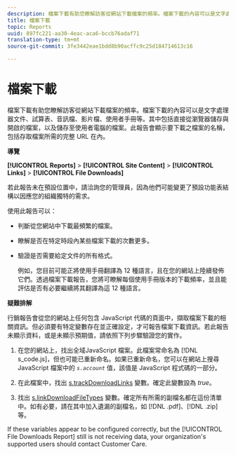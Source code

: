 ```yaml
---
description: 檔案下載有助您瞭解訪客從網站下載檔案的頻率。檔案下載的內容可以是文字處理器文件、試算表、音訊檔、影片檔、使用者手冊等。其中包括直接從瀏覽器儲存與開啟的檔案，以及儲存至使用者電腦的檔案。此報告會顯示要下載之檔案的名稱，包括存取檔案所需的完整 URL 在內。
title: 檔案下載
topic: Reports
uuid: 897fc221-aa30-4eac-aca6-bccb76adaf71
translation-type: tm+mt
source-git-commit: 3fe3442eae1bdd8b90acffc9c25d184714613c16

---
```



# 檔案下載

檔案下載有助您瞭解訪客從網站下載檔案的頻率。檔案下載的內容可以是文字處理器文件、試算表、音訊檔、影片檔、使用者手冊等。其中包括直接從瀏覽器儲存與開啟的檔案，以及儲存至使用者電腦的檔案。此報告會顯示要下載之檔案的名稱，包括存取檔案所需的完整 URL 在內。

**導覽**

**[!UICONTROL Reports]** > **[!UICONTROL Site Content]** > **[!UICONTROL Links]** > **[!UICONTROL File Downloads]**

若此報告未在預設位置中，請洽詢您的管理員，因為他們可能變更了預設功能表結構以因應您的組織獨特的需求。

使用此報告可以：

* 判斷從您網站中下載最頻繁的檔案。
* 瞭解是否在特定時段內某些檔案下載的次數更多。
* 驗證是否需要給定文件的所有格式。

   例如，您目前可能正將使用手冊翻譯為 12 種語言，且在您的網站上陸續發佈它們。透過檔案下載報告，您將可瞭解每個使用手冊版本的下載頻率，並且能評估是否有必要繼續將其翻譯為這 12 種語言。

**疑難排解**

行銷報告會從您的網站上任何包含 JavaScript 代碼的頁面中，擷取檔案下載的相關資訊。但必須要有特定變數存在並正確設定，才可報告檔案下載資訊。若此報告未顯示資料，或是未顯示預期值，請依照下列步驟驗證您的實作。

1. 在您的網站上，找出全域JavaScript 檔案。此檔案常命名為 [!DNL s_code.js]，但也可能已重新命名。如果已重新命名，您可以在網站上搜尋 JavaScript 檔案中的 *`s.account`* 值，該值是 JavaScript 程式碼的一部分。

1. 在此檔案中，找出 [s.trackDownloadLinks](https://docs.adobe.com/content/help/zh-Hant/analytics/implementation/vars/config-vars/trackdownloadlinks.html) 變數。確定此變數設為 *true*。

1. 找出 [s.linkDownloadFileTypes](https://docs.adobe.com/content/help/zh-Hant/analytics/implementation/vars/config-vars/linkdownloadfiletypes.html) 變數。確定所有所需的副檔名都在這份清單中。如有必要，請在其中加入遺漏的副檔名，如 [!DNL .pdf]、[!DNL .zip] 等。

If these variables appear to be configured correctly, but the [!UICONTROL File Downloads Report] still is not receiving data, your organization&#39;s supported users should contact Customer Care.
